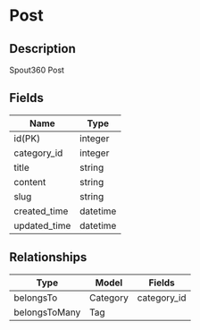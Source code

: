 # Post

## Description

Spout360 Post

## Fields

Name                  | Type
--                    | --
id(PK)                | integer
category_id           | integer
title                 | string
content               | string
slug                  | string
created_time          | datetime
updated_time          | datetime

## Relationships

Type                  | Model             | Fields
--                    | --                | --
belongsTo             | Category          | category_id
belongsToMany         | Tag
